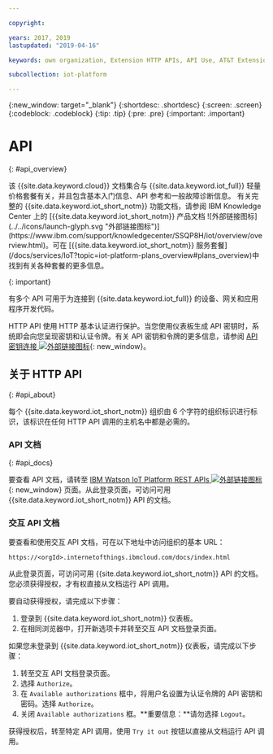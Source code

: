 ```yaml
---

copyright:

years: 2017, 2019
lastupdated: "2019-04-16"

keywords: own organization, Extension HTTP APIs, API Use, AT&T Extension, Administer AT&T

subcollection: iot-platform

---
```


{:new_window: target="\_blank"}
{:shortdesc: .shortdesc}
{:screen: .screen}
{:codeblock: .codeblock}
{:tip: .tip}
{:pre: .pre}
{:important: .important}


# API
{: #api_overview}

<p>该 {{site.data.keyword.cloud}} 文档集合与 {{site.data.keyword.iot_full}} 轻量价格套餐有关，并且包含基本入门信息、API 参考和一般故障诊断信息。
有关完整的 {{site.data.keyword.iot_short_notm}} 功能文档，请参阅 IBM Knowledge Center 上的 [{{site.data.keyword.iot_short_notm}} 产品文档 ![外部链接图标](../../icons/launch-glyph.svg "外部链接图标")](https://www.ibm.com/support/knowledgecenter/SSQP8H/iot/overview/overview.html)。可在 [{{site.data.keyword.iot_short_notm}} 服务套餐](/docs/services/IoT?topic=iot-platform-plans_overview#plans_overview)中找到有关各种套餐的更多信息。
</p>
{: important}

有多个 API 可用于为连接到 {{site.data.keyword.iot_full}} 的设备、网关和应用程序开发代码。

HTTP API 使用 HTTP 基本认证进行保护。当您使用仪表板生成 API 密钥时，系统即会向您呈现密钥和认证令牌。有关 API 密钥和令牌的更多信息，请参阅 [API 密钥连接 ![外部链接图标](../../../icons/launch-glyph.svg)](https://www.ibm.com/support/knowledgecenter/SSQP8H/iot/platform/platform_authorization.html#api-key){: new_window}。


## 关于 HTTP API
{: #api_about}

每个 {{site.data.keyword.iot_short_notm}} 组织由 6 个字符的组织标识进行标识，该标识在任何 HTTP API 调用的主机名中都是必需的。   

### API 文档
{: #api_docs}

要查看 API 文档，请转至 [IBM Watson IoT Platform REST APIs ![外部链接图标](../../../icons/launch-glyph.svg)](https://docs.internetofthings.ibmcloud.com/apis/swagger/index.html){: new_window} 页面。从此登录页面，可访问可用 {{site.data.keyword.iot_short_notm}} API 的文档。

### 交互 API 文档

要查看和使用交互 API 文档，可在以下地址中访问组织的基本 URL：

`https://<orgId>.internetofthings.ibmcloud.com/docs/index.html`

从此登录页面，可访问可用 {{site.data.keyword.iot_short_notm}} API 的文档。您必须获得授权，才有权直接从文档运行 API 调用。

要自动获得授权，请完成以下步骤：

1. 登录到 {{site.data.keyword.iot_short_notm}} 仪表板。
2. 在相同浏览器中，打开新选项卡并转至交互 API 文档登录页面。

如果您未登录到 {{site.data.keyword.iot_short_notm}} 仪表板，请完成以下步骤：

1. 转至交互 API 文档登录页面。
2. 选择 `Authorize`。
3. 在 `Available authorizations` 框中，将用户名设置为认证令牌的 API 密钥和密码。选择 `Authorize`。
4. 关闭 `Available authorizations` 框。**重要信息：**请勿选择 `Logout`。

获得授权后，转至特定 API 调用，使用 `Try it out` 按钮以直接从文档运行 API 调用。

<!-- To authenticate requests to the application API, set the username to the API key and the password to the authentication token. -->
